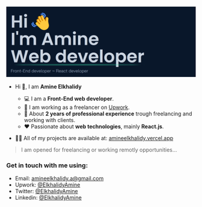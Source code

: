 ![Welcoming image from my portfolio](./introduction.png)   

- Hi 👋, I am **Amine Elkhalidy** 
  - ‍💻 I am a **Front-End web developer**.
  - 🌱 I am working as a freelancer on [Upwork](https://www.upwork.com/).
  - 📄 About **2 years of professional experience** trough freelancing and working with clients.
  - ❤️ Passionate about **web technologies**, mainly **React.js**.

- 👨‍💻 All of my projects are available at: [amineelkhalidy.vercel.app](https://amineelkhalidy.vercel.app)   
> I am opened for freelancing or working remotly opportunities...   

### Get in touch with me using:   
- Email: amineelkhalidy.a@gmail.com
- Upwork: [@ElkhalidyAmine](https://www.upwork.com/freelancers/~01f55a2d4b119d3119)
- Twitter: [@ElkhalidyAmine](https://twitter.com/ElkhalidyAmine)
- Linkedin: [@ElkhalidyAmine](https://www.linkedin.com/in/amine-elkhalidy/)



   

   




